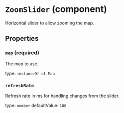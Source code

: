 `ZoomSlider` (component)
========================

Horizontal slider to allow zooming the map.

Properties
----------

### `map` (required)

The map to use.

type: `instanceOf ol.Map`


### `refreshRate`

Refresh rate in ms for handling changes from the slider.

type: `number`
defaultValue: `100`

